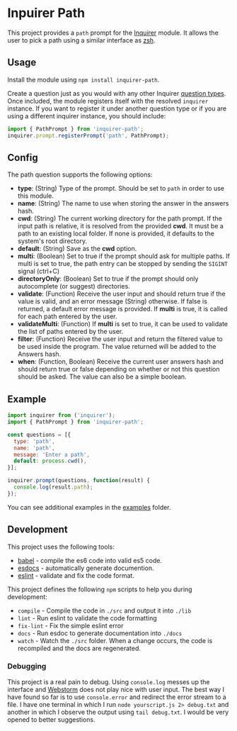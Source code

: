 # Inpuirer Path

This project provides a `path` prompt for the [Inquirer](https://github.com/SBoudrias/Inquirer.js/) module. It allows the user to pick a path using a similar interface as [zsh](http://www.zsh.org/).
 
## Usage

Install the module using `npm install inquirer-path`.

Create a question just as you would with any other Inquirer [question types](https://github.com/SBoudrias/Inquirer.js/#question). Once included, the module registers itself with the resolved `inquirer` instance. If you want to register it under another question type or if you are using a different inquirer instance, you should include:

```js
import { PathPrompt } from 'inquirer-path';
inquirer.prompt.registerPrompt('path', PathPrompt);
```

## Config

The path question supports the following options:

- **type**: (String) Type of the prompt. Should be set to `path` in order to use this module.
- **name**: (String) The name to use when storing the answer in the answers hash.
- **cwd**: (String) The current working directory for the path prompt. If the input path is relative, it is resolved from the provided **cwd**. It must be a path to an existing local folder. If none is provided, it defaults to the system's root directory.
- **default**: (String) Save as the **cwd** option.
- **multi**: (Boolean) Set to true if the prompt should ask for multiple paths. If multi is set to true, the path entry can be stopped by sending the `SIGINT` signal (ctrl+C) 
- **directoryOnly**: (Boolean) Set to true if the prompt should only autocomplete (or suggest) directories.
- **validate**: (Function) Receive the user input and should return true if the value is valid, and an error message (String) otherwise. If false is returned, a default error message is provided. If **multi** is true, it is called for each path entered by the user.
- **validateMulti**: (Function) If **multi** is set to true, it can be used to validate the list of paths entered by the user.
- **filter**: (Function) Receive the user input and return the filtered value to be used inside the program. The value returned will be added to the Answers hash.
- **when**: (Function, Boolean) Receive the current user answers hash and should return true or false depending on whether or not this question should be asked. The value can also be a simple boolean.

## Example

```js
import inquirer from ('inquirer');
import { PathPrompt } from 'inquirer-path';

const questions = [{
  type: 'path',
  name: 'path',
  message: 'Enter a path',
  default: process.cwd(),
}];

inquirer.prompt(questions, function(result) {
  console.log(result.path);
});
```

You can see additional examples in the [examples](./examples) folder.

## Development

This project uses the following tools:
 
- [babel](https://babeljs.io/) - compile the es6 code into valid es5 code. 
- [esdocs](https://esdoc.org/) - automatically generate documention. 
- [eslint](http://eslint.org/) - validate and fix the code format.

This project defines the following `npm` scripts to help you during development:

- `compile` - Compile the code in `./src` and output it into `./lib`
- `lint` - Run eslint to validate the code formatting
- `fix-lint` - Fix the simple eslint error
- `docs` - Run esdoc to generate documentation into `./docs`
- `watch` - Watch the `./src` folder. When a change occurs, the code is recompiled and the docs are regenerated. 

### Debugging

This project is a real pain to debug. Using `console.log` messes up the interface and [Webstorm](https://www.jetbrains.com/webstorm/) does not play nice with user input. The best way I have found so far is to use `console.error` and redirect the error stream to a file. I have one terminal in which I run `node yourscript.js 2> debug.txt` and another in which I observe the output using `tail debug.txt`. I would be very opened to better suggestions.



